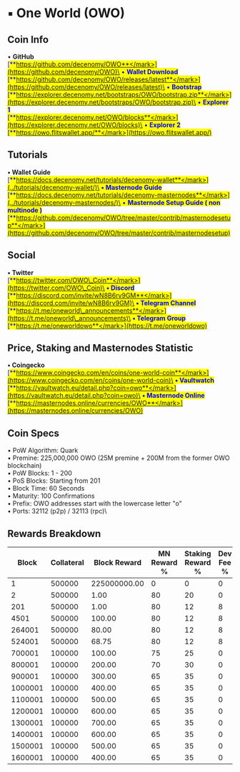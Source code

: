 # ▪ One World (OWO)

## Coin Info

• **GitHub**\
[<mark style="color:blue;">**https://github.com/decenomy/OWO**</mark>](https://github.com/decenomy/OWO)\
• **Wallet Download**\
[<mark style="color:blue;">**https://github.com/decenomy/OWO/releases/latest**</mark>](https://github.com/decenomy/OWO/releases/latest)\
• **Bootstrap**\
[<mark style="color:blue;">**https://explorer.decenomy.net/bootstraps/OWO/bootstrap.zip**</mark>](https://explorer.decenomy.net/bootstraps/OWO/bootstrap.zip)\
• **Explorer 1** \
[<mark style="color:blue;">**https://explorer.decenomy.net/OWO/blocks**</mark>](https://explorer.decenomy.net/OWO/blocks)\
• **Explorer 2**\
[<mark style="color:blue;">**https://owo.flitswallet.app/**</mark>](https://owo.flitswallet.app/)

## Tutorials

**• Wallet Guide**\
[<mark style="color:blue;">**https://docs.decenomy.net/tutorials/decenomy-wallet**</mark>](../tutorials/decenomy-wallet/)\
**• Masternode Guide**\
[<mark style="color:blue;">**https://docs.decenomy.net/tutorials/decenomy-masternodes**</mark>](../tutorials/decenomy-masternodes/)\
• **Masternode Setup Guide ( non multinode )**\
[<mark style="color:blue;">**https://github.com/decenomy/OWO/tree/master/contrib/masternodesetup**</mark>](https://github.com/decenomy/OWO/tree/master/contrib/masternodesetup)

## Social

**• Twitter**\
[<mark style="color:blue;">**https://twitter.com/OWO\_Coin**</mark>](https://twitter.com/OWO\_Coin)\
**• Discord**\
[<mark style="color:blue;">**https://discord.com/invite/wN8B6rv9GM**</mark>](https://discord.com/invite/wN8B6rv9GM)\
**• Telegram Channel**\
[<mark style="color:blue;">**https://t.me/oneworld\_announcements**</mark>](https://t.me/oneworld\_announcements)\
**• Telegram Group**\
[<mark style="color:blue;">**https://t.me/oneworldowo**</mark>](https://t.me/oneworldowo)

## Price, Staking and Masternodes Statistic

**• Coingecko**\
[<mark style="color:blue;">**https://www.coingecko.com/en/coins/one-world-coin**</mark>](https://www.coingecko.com/en/coins/one-world-coin)\
**• Vaultwatch**\
[<mark style="color:blue;">**https://vaultwatch.eu/detail.php?coin=owo**</mark>](https://vaultwatch.eu/detail.php?coin=owo)\
**• Masternode Online**\
[<mark style="color:blue;">**https://masternodes.online/currencies/OWO**</mark>](https://masternodes.online/currencies/OWO)

## Coin Specs

• PoW Algorithm: Quark \
• Premine: 225,000,000 OWO (25M premine + 200M from the former OWO blockchain)\
• PoW Blocks: 1 - 200\
• PoS Blocks: Starting from 201\
• Block Time: 60 Seconds\
• Maturity: 100 Confirmations\
• Prefix: OWO addresses start with the lowercase letter "o"\
• Ports: 32112 (p2p) / 32113 (rpc)\


## Rewards Breakdown

| Block   | Collateral | Block Reward | MN Reward % | Staking Reward % | Dev Fee % | MN Reward | Staker Reward | Dev Fee | roi 500 | roi 1000 | roi 1500 | roi 2000 | roi 2500 | coin supply |
| ------- | ---------- | ------------ | ----------- | ---------------- | --------- | --------- | ------------- | ------- | ------- | -------- | -------- | -------- | -------- | ----------- |
| 1       | 500000     | 225000000.00 | 0           | 0                | 0         | 0.00      | 0.00          | 0.00    | 0.00    | 0.00     | 0.00     | 0.00     | 0.00     | 225M        |
| 2       | 500000     | 1.00         | 80          | 20               | 0         | 0.80      | 0.20          | 0.00    | 0.17    | 0.08     | 0.06     | 0.04     | 0.03     | 225M        |
| 201     | 500000     | 1.00         | 80          | 12               | 8         | 0.80      | 0.12          | 0.08    | 0.17    | 0.08     | 0.06     | 0.04     | 0.03     | 225M        |
| 4501    | 500000     | 100.00       | 80          | 12               | 8         | 80.00     | 12.00         | 8.00    | 16.82   | 8.41     | 5.61     | 4.20     | 3.36     | 225M        |
| 264001  | 500000     | 80.00        | 80          | 12               | 8         | 64.00     | 9.60          | 6.40    | 13.46   | 6.73     | 4.49     | 3.36     | 2.69     | 251M        |
| 524001  | 500000     | 68.75        | 80          | 12               | 8         | 55.00     | 8.25          | 5.50    | 11.56   | 5.78     | 3.85     | 2.89     | 2.31     | 272M        |
| 700001  | 100000     | 100.00       | 75          | 25               | 0         | 75.00     | 25.00         | 0.00    | 78.84   | 39.42    | 26.28    | 19.71    | 15.77    | 284M        |
| 800001  | 100000     | 200.00       | 70          | 30               | 0         | 140.00    | 60.00         | 0.00    | 147.17  | 73.58    | 49.06    | 36.79    | 29.43    | 294M        |
| 900001  | 100000     | 300.00       | 65          | 35               | 0         | 195.00    | 105.00        | 0.00    | 204.98  | 102.49   | 68.33    | 51.25    | 41.00    | 314M        |
| 1000001 | 100000     | 400.00       | 65          | 35               | 0         | 260.00    | 140.00        | 0.00    | 273.31  | 136.66   | 91.10    | 68.33    | 54.66    | 344M        |
| 1100001 | 100000     | 500.00       | 65          | 35               | 0         | 325.00    | 175.00        | 0.00    | 341.64  | 170.82   | 113.88   | 85.41    | 68.33    | 384M        |
| 1200001 | 100000     | 600.00       | 65          | 35               | 0         | 390.00    | 210.00        | 0.00    | 409.97  | 204.98   | 136.66   | 102.49   | 81.99    | 434M        |
| 1300001 | 100000     | 700.00       | 65          | 35               | 0         | 455.00    | 245.00        | 0.00    | 478.30  | 239.15   | 159.43   | 119.57   | 95.66    | 494M        |
| 1400001 | 100000     | 600.00       | 65          | 35               | 0         | 390.00    | 210.00        | 0.00    | 409.97  | 204.98   | 136.66   | 102.49   | 81.99    | 564M        |
| 1500001 | 100000     | 500.00       | 65          | 35               | 0         | 325.00    | 175.00        | 0.00    | 341.64  | 170.82   | 113.88   | 85.41    | 68.33    | 624M        |
| 1600001 | 100000     | 400.00       | 65          | 35               | 0         | 260.00    | 140.00        | 0.00    | 273.31  | 136.66   | 91.10    | 68.33    | 54.66    | 674M        |
